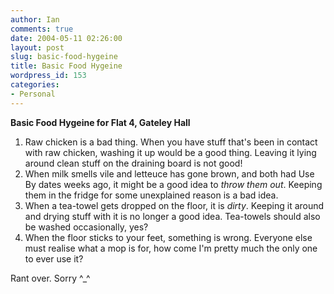 ```yaml
---
author: Ian
comments: true
date: 2004-05-11 02:26:00
layout: post
slug: basic-food-hygeine
title: Basic Food Hygeine
wordpress_id: 153
categories:
- Personal
---
```


**Basic Food Hygeine for Flat 4, Gateley Hall**  

1.  Raw chicken is a bad thing.  When you have stuff that's been in contact with raw chicken, washing it up would be a good thing.  Leaving it lying around clean stuff on the draining board is not good!  
2.  When milk smells vile and letteuce has gone brown, and both had Use By dates weeks ago, it might be a  good idea to *throw them out*.  Keeping them in the fridge for some unexplained reason is a bad idea.  
3.  When a tea-towel gets dropped on the floor, it is *dirty*.  Keeping it around and drying stuff with it is no longer a good idea.  Tea-towels should also be washed occasionally, yes?  
4.  When the floor sticks to your feet, something is wrong.  Everyone else must realise what a mop is for, how come I'm pretty much the only one to ever use it?  

Rant over.  Sorry ^_^

